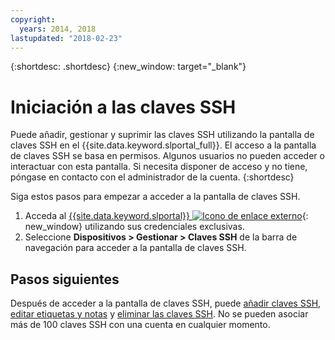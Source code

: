 ```yaml
---
copyright:
  years: 2014, 2018
lastupdated: "2018-02-23"
---
```


{:shortdesc: .shortdesc}
{:new_window: target="_blank"}

# Iniciación a las claves SSH

Puede añadir, gestionar y suprimir las claves SSH utilizando la pantalla de claves SSH en el {{site.data.keyword.slportal_full}}. El acceso a la pantalla de claves SSH se basa en permisos. Algunos usuarios no pueden acceder o interactuar con esta pantalla. Si necesita disponer de acceso y no tiene, póngase en contacto con el administrador de la cuenta. 
{:shortdesc}

Siga estos pasos para empezar a acceder a la pantalla de claves SSH.
1. Acceda al [{{site.data.keyword.slportal}} ![Icono de enlace externo](../../icons/launch-glyph.svg "Icono de enlace externo")](https://control.softlayer.com/){: new_window} utilizando sus credenciales exclusivas.
2. Seleccione **Dispositivos > Gestionar > Claves SSH** de la barra de navegación para acceder a la pantalla de claves SSH.


## Pasos siguientes

Después de acceder a la pantalla de claves SSH, puede [añadir claves SSH](add-ssh-key.html), [editar etiquetas y notas](edit-details-ssh-key.html) y [eliminar las claves SSH](remove-ssh-key.html). No se pueden asociar más de 100 claves SSH con una cuenta en cualquier momento.
